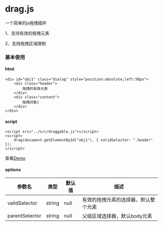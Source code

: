 # drag.js
一个简单的js拖拽插件

1、支持有效的拖拽元素

2、支持拖拽区域限制

### 基本使用
#### html
```
<div id="obj1" class="dialog" style="position:absolute;left:50px">
    <div class="header">
        拖拽的有效元素
    </div>
    <div class="content">
        拖拽对象1
    </div>
</div>
```

#### script
```
<script src="../src/draggable.js"></script>
<script>
	drag(document.getElementById("obj1"), { validSelector: ".header" });
</script>
```
查看<a href="http://luopq.com/demo/drag/index.html" target="_blank">Demo</a>

#### options
| 参数名 | 类型 |默认值|描述|
| ----  | ---- |-----|---|
|validSelector|string|null|有效的拖拽元素的选择器，默认整个元素|
|parentSelector|string|null|父级区域选择器，默认body元素|
